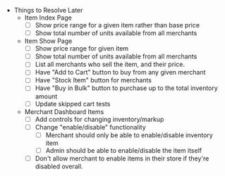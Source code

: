   - Things to Resolve Later
    - Item Index Page
      - [ ] Show price range for a given item rather than base price
      - [ ] Show total number of units available from all merchants
    - Item Show Page
      - [ ] Show price range for given item
      - [ ] Show total number of units available from all merchants
      - [ ] List all merchants who sell the item, and their price.
      - [ ] Have "Add to Cart" button to buy from any given merchant
      - [ ] Have "Stock Item" button for merchants
      - [ ] Have "Buy in Bulk" button to purchase up to the total inventory amount
      - [ ] Update skipped cart tests
    - Merchant Dashboard Items
      - [ ] Add controls for changing inventory/markup
      - [ ] Change "enable/disable" functionality
        - [ ] Merchant should only be able to enable/disable inventory item
        - [ ] Admin should be able to enable/disable the item itself
      - [ ] Don't allow merchant to enable items in their store if they're disabled overall.
